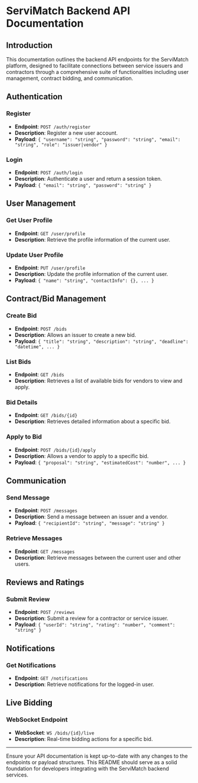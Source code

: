 # ServiMatch Backend API Documentation

## Introduction

This documentation outlines the backend API endpoints for the ServiMatch platform, designed to facilitate connections between service issuers and contractors through a comprehensive suite of functionalities including user management, contract bidding, and communication.

## Authentication

### Register

- **Endpoint**: `POST /auth/register`
- **Description**: Register a new user account.
- **Payload**: `{ "username": "string", "password": "string", "email": "string", "role": "issuer|vendor" }`

### Login

- **Endpoint**: `POST /auth/login`
- **Description**: Authenticate a user and return a session token.
- **Payload**: `{ "email": "string", "password": "string" }`

## User Management

### Get User Profile

- **Endpoint**: `GET /user/profile`
- **Description**: Retrieve the profile information of the current user.

### Update User Profile

- **Endpoint**: `PUT /user/profile`
- **Description**: Update the profile information of the current user.
- **Payload**: `{ "name": "string", "contactInfo": {}, ... }`

## Contract/Bid Management

### Create Bid

- **Endpoint**: `POST /bids`
- **Description**: Allows an issuer to create a new bid.
- **Payload**: `{ "title": "string", "description": "string", "deadline": "datetime", ... }`

### List Bids

- **Endpoint**: `GET /bids`
- **Description**: Retrieves a list of available bids for vendors to view and apply.

### Bid Details

- **Endpoint**: `GET /bids/{id}`
- **Description**: Retrieves detailed information about a specific bid.

### Apply to Bid

- **Endpoint**: `POST /bids/{id}/apply`
- **Description**: Allows a vendor to apply to a specific bid.
- **Payload**: `{ "proposal": "string", "estimatedCost": "number", ... }`

## Communication

### Send Message

- **Endpoint**: `POST /messages`
- **Description**: Send a message between an issuer and a vendor.
- **Payload**: `{ "recipientId": "string", "message": "string" }`

### Retrieve Messages

- **Endpoint**: `GET /messages`
- **Description**: Retrieve messages between the current user and other users.

## Reviews and Ratings

### Submit Review

- **Endpoint**: `POST /reviews`
- **Description**: Submit a review for a contractor or service issuer.
- **Payload**: `{ "userId": "string", "rating": "number", "comment": "string" }`

## Notifications

### Get Notifications

- **Endpoint**: `GET /notifications`
- **Description**: Retrieve notifications for the logged-in user.

## Live Bidding

### WebSocket Endpoint

- **WebSocket**: `WS /bids/{id}/live`
- **Description**: Real-time bidding actions for a specific bid.

---

Ensure your API documentation is kept up-to-date with any changes to the endpoints or payload structures. This README should serve as a solid foundation for developers integrating with the ServiMatch backend services.
